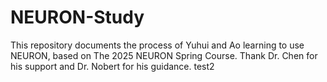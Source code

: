 # NEURON-Study
This repository documents the process of Yuhui and Ao learning to use NEURON, based on The 2025 NEURON Spring Course.
Thank Dr. Chen for his support and Dr. Nobert for his guidance.
test2